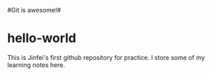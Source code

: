 #Git is awesome!#

# hello-world
This is Jinfei's first github repository for practice. I store some of my learning notes here. 
